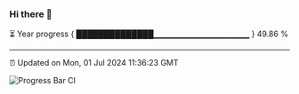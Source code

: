 ### Hi there 👋

⏳ Year progress { ██████████████▁▁▁▁▁▁▁▁▁▁▁▁▁▁▁▁ } 49.86 %

---

⏰ Updated on Mon, 01 Jul 2024 11:36:23 GMT

![Progress Bar CI](https://github.com/IshwaranRudhara/GIT-ACTION/workflows/Progress%20Bar%20CI/badge.svg)
